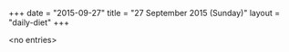 +++
date = "2015-09-27"
title = "27 September 2015 (Sunday)"
layout = "daily-diet"
+++

\<no entries\>